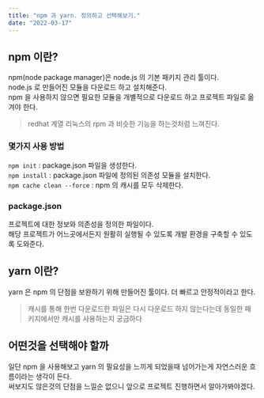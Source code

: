 ```yaml
---
title: "npm 과 yarn. 정의하고 선택해보기."
date: "2022-03-17"
---
```


## npm 이란?
npm(node package manager)은 node.js 의 기본 패키지 관리 툴이다.  
node.js 로 만들어진 모듈을 다운로드 하고 설치해준다.  
npm 을 사용하지 않으면 필요한 모듈을 개별적으로 다운로드 하고 프로젝트 파일로 옮겨야 한다.
> redhat 계열 리눅스의 rpm 과 비슷한 기능을 하는것처럼 느껴진다.

### 몇가지 사용 방법
`npm init` : package.json 파일을 생성한다.  
`npm install` : package.json 파일에 정의된 의존성 모듈을 설치한다.  
`npm cache clean --force` : npm 의 캐시를 모두 삭제한다.

### package.json
프로젝트에 대한 정보와 의존성을 정의한 파일이다.  
해당 프로젝트가 어느곳에서든지 원활히 실행될 수 있도록 개발 환경을 구축할 수 있도록 도와준다.

## yarn 이란?
yarn 은 npm 의 단점을 보완하기 위해 만들어진 툴이다.
더 빠르고 안정적이라고 한다.
> 캐시를 통해 한번 다운로드한 파일은 다시 다운로드 하지 않는다는데 동일한 패키지에서만 캐시를 사용하는지 궁금하다

## 어떤것을 선택해야 할까
일단 npm 을 사용해보고 yarn 의 필요성을 느끼게 되었을때 넘어가는게 자연스러운 흐름이라는 생각이 든다.  
써보지도 않은것의 단점을 느낄순 없으니 앞으로 프로젝트 진행하면서 알아가봐야겠다.